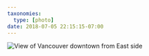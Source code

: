 ```yaml
---
taxonomies:
  type: [photo]
date: 2018-07-05 22:15:15-07:00
---
```

![View of Vancouver downtown from East side](/media/images/photos/2018/07/main.jpg)
